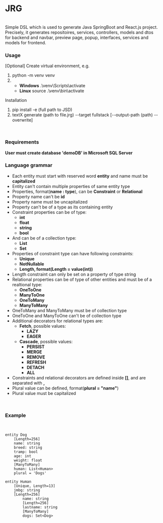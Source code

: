 <h1>JRG</h1>
<br/>
<span>Simple DSL which is used to generate Java SpringBoot and React.js project. Precisely, it generates repositoires, services, controllers, models and dtos for backend and navbar, preview page, popup, interfaces, services and models for frontend.</span>
<br/>
<h3>Usage</h3>
[Optional] Create virtual environment,
e.g.
<ol>
    <li>python -m venv venv</li>
    <li>
        <ul>
            <li><b>Windows</b> .\venv\Scripts\activate</li>
            <li><b>Linux</b> source .\venv\bin\activate</li>
        </ul>
    </li>
</ol>
Installation
<ol>
  <li>
      pip install -e (full path to JSD)
  </li>
  <li>
      textX generate (path to file.jrg) --target fullstack [--output-path (path) --overwrite]
  </li>
</ol>
<br/>
<h3>Requirements</h3>
<b>User must create database 'demoDB' in Microsoft SQL Server</b>
<br/>
<h3>Language grammar</h3>
<ul>
  <li>
    Each entity must start with reserved word <b>entity</b> and name must be
    <b>capitalized</b>
  </li>
  <li>Entity can't contain multiple properties of same entity type</li>
  <li>
    Properties, format(<b>name : type</b>), can be
    <b>Constraint</b> or <b>Relational</b>
  </li>
  <li>Property name can't be <b>id</b></li>
  <li>Property name must be uncapitalized</li>
  <li>Property can't be of a type as its containing entity</li>
  <li>
    Constraint properties can be of type:
    <ul>
      <li><b>int</b></li>
      <li><b>float</b></li>
      <li><b>string</b></li>
      <li><b>bool</b></li>
    </ul>
  </li>
  <li>
    And can be of a collection type:
    <ul>
      <li><b>List</b></li>
      <li><b>Set</b></li>
    </ul>
  </li>
  <li>
    Properties of constraint type can have following constraints:
    <ul>
      <li><b>Unique</b></li>
      <li><b>NotNullable</b></li>
      <li><b>Length, format(Length = value(int))</b></li>
    </ul>
  </li>
  <li>Length constraint can only be set on a property of type string</li>
  <li>
    Relational properties can be of type of other entities and must be of a
    realtional type:
    <ul>
      <li><b>OneToOne</b></li>
      <li><b>ManyToOne</b></li>
      <li><b>OneToMany</b></li>
      <li><b>ManyToMany</b></li>
    </ul>
  </li>
  <li>OneToMany and ManyToMany must be of collection type</li>
  <li>OneToOne and ManyToOne can't be of collection type</li>
  <li>
    Additional decorators for relational types are:
    <ul>
      <li>
        <b>Fetch</b>, possible values:
        <ul>
          <li><b>LAZY</b></li>
          <li><b>EAGER</b></li>
        </ul>
      </li>
      <li>
        <b>Cascade</b>, possible values:
        <ul>
          <li><b>PERSIST</b></li>
          <li><b>MERGE</b></li>
          <li><b>REMOVE</b></li>
          <li><b>REFRESH</b></li>
          <li><b>DETACH</b></li>
          <li><b>ALL</b></li>
        </ul>
      </li>
    </ul>
  </li>
  <li>Constraints and relational decorators are defined inside <b>[]</b>, and are separated with <b>,</b></li>
  <li>Plural value can be defined, format(<b>plural = "name"</b>)</li>
  <li>Plural value must be capitalized</li>
</ul>
<br/>
<h3>Example</h3>
<br/>

```
entity Dog
	[Length=256]
	name: string
	breed: string
	tramp: bool
	age: int
	weight: float
	[ManyToMany]
	human: List<Human>
	plural = 'Dogs' 
	
entity Human
	[Unique, Length=13]
	jmbg: string
	[Length=256]
        name: string
        [Length=256]
        lastname: string
        [ManyToMany]
        dogs: Set<Dog>
```
